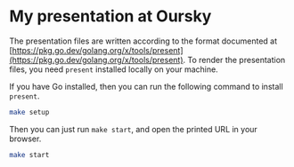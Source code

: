 # My presentation at Oursky

The presentation files are written according to the format documented at [https://pkg.go.dev/golang.org/x/tools/present](https://pkg.go.dev/golang.org/x/tools/present). To render the presentation files, you need `present` installed locally on your machine.

If you have Go installed, then you can run the following command to install `present`.

```sh
make setup
```

Then you can just run `make start`, and open the printed URL in your browser.

```sh
make start
```
